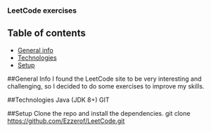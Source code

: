 ### LeetCode exercises
## Table of contents
* [General info](#general-info)
* [Technologies](#technologies)
* [Setup](#setup)

##General Info
I found the LeetCode site to be very interesting and challenging, so I decided to do some exercises to improve my skills.

##Technologies
Java (JDK 8+)
GIT

##Setup
Clone the repo and install the dependencies.
git clone https://github.com/Ezzerof/LeetCode.git
